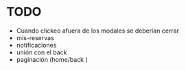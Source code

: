 # TODO
- Cuando clickeo afuera de los modales se deberían cerrar
- mis-reservas
- notificaciones
- unión con el back
- paginación (home/back )